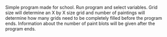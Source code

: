 Simple program made for school. Run program and select variables.
Grid size will determine an X by X size grid and number of paintings
will determine how many grids need to be completely filled before
the program ends. Information about the number of paint blots will be given
after the program ends.
